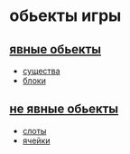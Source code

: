 # обьекты игры

## [явные обьекты](tangible.hpp)
- [существа](essence.hpp)
- [блоки](block.hpp)
## [не явные обьекты](not__tangible.hpp)
- [слоты](slot.hpp)
- [ячейки](cell.hpp)


